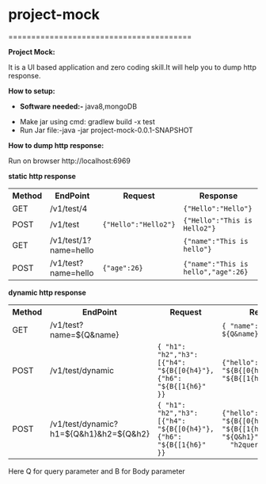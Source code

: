 # project-mock
========================================

<b>Project Mock:</b>
<p>It is a UI based application and zero coding skill.It will help you to dump http response.</p>
<b>How to setup:</b>
<ul>
  <li>
    <p> <b>Software needed:-</b> java8,mongoDB</p>
  </li>
  <li>Make jar using cmd: gradlew build -x test</li>
  <li>Run Jar file:-java -jar project-mock-0.0.1-SNAPSHOT</li>
</ul>
<b>How to dump http response:</b>
<p>Run on browser http://localhost:6969</p>
<b>static http response</b>
<table style="width:100%">
  <tr>
    <th>Method</th>
    <th>EndPoint</th>
    <th>Request</th>
     <th>Response</th>
  </tr>
  <tr>
    <td>GET</td>
    <td>/v1/test/4</td>
    <td><code></code></td>
    <td><code>{"Hello":"Hello"}</code></td>
  </tr>
   <tr>
    <td>POST</td>
    <td>/v1/test</td>
    <td><code>{"Hello":"Hello2"}</code></td>
    <td><code>{"Hello":"This is Hello2"}</code></td>
  </tr>
   <tr>
    <td>GET</td>
    <td>/v1/test/1?name=hello</td>
    <td><code></code></td>
    <td><code>{"name":"This is hello"}</code></td>
  </tr>
   <tr>
    <td>POST</td>
    <td>/v1/test?name=hello</td>
    <td><code>{"age":26}</code></td>
    <td><code>{"name":"This is hello","age":26}</code></td>
  </tr>
</table>  
<b>dynamic http response</b>
<table style="width:100%">
  <tr>
    <th>Method</th>
    <th>EndPoint</th>
    <th>Request</th>
     <th>Response</th>
  </tr>
  <tr>
    <td>GET</td>
    <td>/v1/test?name=${Q&name}</td>
    <td><code></code></td>
    <td><code>{ "name": "my name is ${Q&name}"}</code></td>
  </tr>
    <tr>
    <td>POST</td>
    <td>/v1/test/dynamic</td>
    <td><code>{ "h1": "h2","h3": [{"h4": "${B{[0{h4}"},{"h6": "${B{[1{h6}" }}</code></td>
    <td><code>{"hello": "${B{[0{h4}","hello2": "${B{[1{h6}"}</code></td>
  </tr>
   <tr>
    <td>POST</td>
    <td>/v1/test/dynamic?h1=${Q&h1}&h2=${Q&h2}</td>
    <td><code>{ "h1": "h2","h3": [{"h4": "${B{[0{h4}"},{"h6": "${B{[1{h6}" }}</code></td>
    <td><code>{"hello": "${B{[0{h4}","hello2": "${B{[1{h6}","h1query": "${Q&h1}",
  "h2query": "${Q&h2}"}</code></td>
  </tr>
  </table>
  <p>Here Q for query parameter and B for Body parameter</p>
